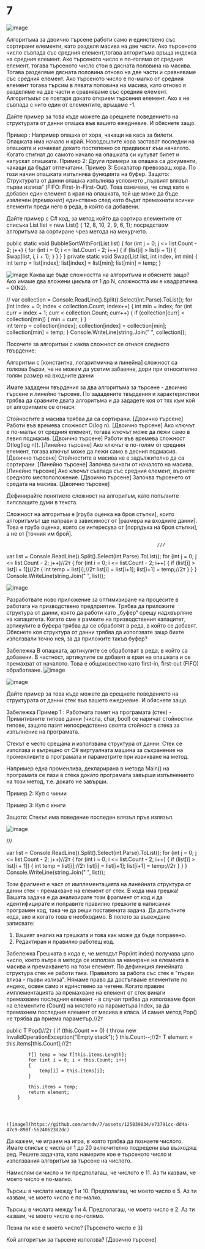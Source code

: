 # 7

![image](https://github.com/arndv/7/assets/125039034/dc10afa0-d737-4b6c-a237-797c5d462c85)

Алгоритъма за двоично търсене работи само и единствено със сортирани елементи, като разделя масива на две части. Ако търсеното число съвпада със средния елемент,тогава алгоритъма връща индекса на средния елемент. 
Ако търсеното число е по-голямо от средния елемент, тогава  търсеното число стои в дясната половина на масива. Тогава разделяме дясната половина отново на две части и сравняваме със средния елемент. 
Ако търсеното число е по-малко от средния елемент тогава търсим в лявата половина на масива, като отново я разделяме на две части и сравняваме със средния елемент.
Алгоритъмът се повтаря докато открием търсения елемент.
Ако x не съвпада с нито един от елементите, връщаме -1.


Дайте пример за това къде можете да срещнете поведението на структурата от данни опашка във вашето ежедневие. И обяснете защо.

Пример : Например опашка от хора, чакащи на каса за билети. Опашката има начало и край. Новодошлите хора застават последни на опашката и изчакват докато постепенно се придвижат към началото. Когато стигнат до самото начало на опашката си купуват билет и напускат опашката. 
Пример 2: Други примери за опашка са документи, чакащи да бъдат отпечатани.
Пример 3: Ескалатор превозващ хора. По този начин опашката изпълнява функцията на буфер.
Защото: Структурата от данни опашка изпълнява условието „първият влязъл първи излиза“ (FIFO: First-In-First-Out). Това означава, че след като е добавен един елемент в края на опашката, той ще може да бъде извлечен (премахнат) единствено след като бъдат премахнати всички елементи преди него в реда, в който са добавени.



Дайте пример с C# код, за метод който да сортира  елементите от списъка List<int> list = new List<int>() { 12, 8, 10, 2, 9, 6, 1}; посредством алгоритъма за сортиране  чрез метода на мехурчето.


 public static void BubbleSortWithFor(List<int> list)
        {
            for (int j = 0; j <= list.Count - 2; j++)
            {
                for (int i = 0; i <= list.Count - 2; i++)
                {
                    if (list[i] > list[i + 1])
                    {
                        Swap(list, i, i + 1);
                    }
                }
            }
        }
private static void Swap(List<int> list, int index, int min)
        {
            int temp = list[index];
            list[index] = list[min];
            list[min] = temp;
        }
  
 ![image](https://github.com/arndv/7/assets/125039034/364e25a5-2a7b-4f8b-8856-941a2e8f787c)
Каква ще бъде сложността на алгоритъма и обяснете защо?
Ако имаме два вложени цикъла от 1 до N, сложността им е квадратична – O(N2).
  
  
  // 
  var collection = Console.ReadLine().Split().Select(int.Parse).ToList(); 
            for (int index = 0; index < collection.Count; index++)
            {
                int min = index;
                for (int curr = index + 1; curr < collection.Count; curr++)
                {
                    if (collection[curr] < collection[min])
                    {
                        min = curr;
                    }
                }               
                int temp = collection[index]; 
                collection[index] = collection[min];
                collection[min] = temp; 
            }
            Console.WriteLine(string.Join(" ", collection));
                                                           
                                                           
Посочете за алгоритми с каква сложност се отнася следното твърдение:

Алгоритми с [константна, логаритмична и линейна] сложност са толкова бързи, че не можем да усетим забавяне, дори при относително голям размер на входните данни     
                                                           
                                                           
Имате зададени твърдения за два алгоритъма за търсене - двоично търсене и линейно търсене. По зададените твърдения и характеристики трябва да сравните двата алгоритъма и да зададете коя от тях към кой от алгоритмите се отнася:

Стойностите в масива трябва да са сортирани. [Двоично търсене]
Работи във времева сложност O(log n). [Двоично търсене]
Ако ключът е по-малък от средния елемент, тогава ключът може да лежи само в левия подмасив. [Двоично търсене]
Работи във времева сложност O(log(log n)). [Линейно търсене] 
Ако ключът е по-голям от средния елемент, тогава ключът може да лежи само в десния подмасив. [Двоично търсене]
Стойностите в масива не е задължително да са сортирани. [Линейно търсене]
Започва винаги от началото на масива. [Линейно търсене]
Ако ключът съвпада със средния елемент, върнете средното местоположение. [Двоично търсене]
Започва търсенето от средата на масива. [Двоично търсене]


Дефинирайте понятието сложност на алгоритъм, като попълните липсващите думи в текста.

Сложност на алгоритъм е [груба оценка на броя стъпки], които алгоритъмът ще направи в зависимост от [размера на входните данни]. Това е груба оценка, която се интересува от [порядъка на броя стъпки], а не от [точния им брой].

                                                           
                                                           ///
                                                           
                                                           
 var list = Console.ReadLine().Split().Select(int.Parse).ToList();
for (int j = 0; j <= list.Count - 2; j++)//2т
{
    for (int i = 0; i <= list.Count - 2; i++)
    {
        if (list[i] > list[i + 1])//2т
        {
            int temp = list[i];//2т
            list[i] = list[i+1];
            list[i+1] = temp;//2т
        }
    }
}
Console.WriteLine(string.Join(" ", list));

![image](https://github.com/arndv/7/assets/125039034/4b3f88cb-ea76-49c7-a1b4-225eaa1e7b38) 
  
  
  Разработвате ново приложение за оптимизиране на процесите в работата на призводствено предприятие. Трябва да приложите структура от данни, която да работи като „буфер“ срещу надхвърляне на капацитета. Когато сме в рамките на призводствения капацитет, артикулите в буфера трябва да се обработят в реда, в който се добавят. Обяснете коя структура от данни трябва да използвате защо бихте използвали точно нея, за да приложите такъв буфер?
  
Забележка
В опашката, артикулите се обработват в реда, в който са добавени. В частност, артикулите се добавят в края на опашката и се премахват от началото. Това е общоизвестно като first-in, first-out (FIFO) обработване.
![image](https://github.com/arndv/7/assets/125039034/bfdf41e9-cb0f-4223-b145-a00d58dc7651)

 ![image](https://github.com/arndv/7/assets/125039034/b4950a83-d96e-45e3-b6d8-c1b91f29ca83)

  
  
  Дайте пример за това къде можете да срещнете поведението на структурата от данни стек във вашето ежедневие. И обяснете защо.

Забележка
Пример 1 : Работната памет на програмата (стек) - Примитивните типове данни (числа, char, bool) се наричат стойностни типове, защото пазят непосредствено своята стойност в стека за изпълнение на програмата. 

Стекът е често срещана и използвана структура от данни. Стек се използва и вътрешно от C# виртуалната машина за съхранение на променливите в програмата и параметрите при извикване на метод.

Например една променлива, декларирана в метода Main() на програмата се пази в стека докато програмата завърши изпълнението на този метод, т.е. докато не завърши.

Пример 2: Куп с чинии

Пример 3: Куп с книги

Защото: Стекът има поведение последен влязъл пръв излязъл. 
  
  ![image](https://github.com/arndv/7/assets/125039034/8fb67b68-9cc7-4539-a4ec-57f2dcc58640)

  
  ///
  
  var list = Console.ReadLine().Split().Select(int.Parse).ToList();
for (int j = 0; j <= list.Count - 2; j++)//2т
{
    for (int i = 0; i <= list.Count - 2; i++)
    {
        if (list[i] > list[i + 1])
        {
            int temp = list[i];//2т
            list[i] = list[i+1];
            list[i+1] = temp;//2т
        }
    }
}
Console.WriteLine(string.Join(" ", list));


  
Този фрагмент е част от имплементацията на линейната структура от данни стек - премахване на елемент от стек. В кода има грешка! Вашата задача е да анализирате този фрагмент от код и да идентифицирате и поправите правилно грешките в написания програмен код, така че да реши поставената задача. Да допълните кода, ако и когато това е необходимо.
В полето за въвеждане записвате:
1. Вашият анализ на грешката и това как може да бъде поправено. 
2. Редактиран и правилно работещ код.

Забележка
Грешката в кода е, че методът Pop(int index) получава цяло число, което вътре в метода се използва за намиране на елемента в масива и премахването на този елемент. По дефиниция линейната структура стек не работи така. Правилото за работа със стек е "първи влиза - първи излиза". Нямаме право да достъпваме елементите по индекс, освен само и единствено за четене. Когато правим имплементацията за премахване на елемент от стек винаги премахваме последния елемент - в случая трябва да използваме броя на елементите (Count) на мястото на параметъра Index, за да премахнем последния елемент от масива в класа. И самия метод Pop() не трябва да приема параметър.//2т

public T Pop()//2т
        {
            if (this.Count == 0)
            {
                throw new InvalidOperationException("Empty stack");
            }
            this.Count--;//2т
            T element = this.items[this.Count];//2т

            T[] temp = new T[this.items.Length];
            for (int i = 0; i < this.Count; i++)
            {
                temp[i] = this.items[i];
            }

            this.items = temp;
            return element;
        }
              
                                           
                                           
                                           
    ![image](https://github.com/arndv/7/assets/125039034/e73791cc-dd4a-47c9-898f-56240623d2dc)


                                           
Да кажем, че играем на игра, в която трябва да познаете числото. Имате списък с числа от  1 до 20 включително подредени във възходящ ред. Решете задачата, като намерите кое е търсеното число и използвания алгоритъм за търсене на числото. 

Намислям си число и ти предполагаш, че числото е 11. Аз ти казвам, че моето число е по-малко. 

Търсиш в числата между 1 и 10. Предполагаш, че моето число е 5. Аз ти казвам, че моето число е по-малко.

Търсиш в числата между 1 и 4. Предполагаш, че моето число е 2. Аз ти казвам, че моето число е по-голямо.

Позна ли кое е моето число? [Търсеното число е 3]

Кой алгоритъм за търсене използва? [Двоично търсене]
